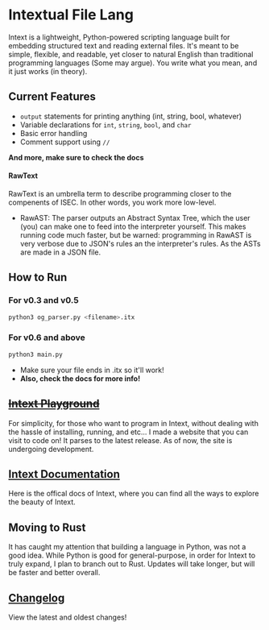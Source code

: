 # Intextual File Lang

Intext is a lightweight, Python-powered scripting language built for embedding structured text and reading external files. It's meant to be simple, flexible, and readable, yet closer to natural English than traditional programming languages (Some may argue). You write what you mean, and it just works (in theory).

## Current Features

- `output` statements for printing anything (int, string, bool, whatever)
- Variable declarations for `int`, `string`, `bool`, and `char`
- Basic error handling
- Comment support using `//`

<b>And more, make sure to check the docs</b>

#### RawText
RawText is an umbrella term to describe programming closer to the compenents of ISEC. In other words, you work more low-level.
- RawAST: The parser outputs an Abstract Syntax Tree, which the user (you) can make one to feed into the interpreter yourself. This makes running code much faster, but be warned: programming in RawAST is very verbose due to JSON's rules an the interpreter's rules. As the ASTs are made in a JSON file.

## How to Run
### For v0.3 and v0.5
```bash
python3 og_parser.py <filename>.itx
```
### For v0.6 and above
```bash
python3 main.py
```
- Make sure your file ends in .itx so it'll work!
- <b>Also, check the docs for more info!</b>

## <del>[Intext Playground](https://www.devhatch.site)</del>
For simplicity, for those who want to program in Intext, without dealing with the hassle of installing, running, and etc... I made a website that you can visit to code on! It parses to the latest release. As of now, the site is undergoing development.

## [Intext Documentation](https://elemnto56.github.io/Intextual_File_Lang/)
Here is the offical docs of Intext, where you can find all the ways to explore the beauty of Intext.

## Moving to Rust
It has caught my attention that building a language in Python, was not a good idea. While Python is good for general-purpose, in order for Intext to truly expand, I plan to branch out to Rust. Updates will take longer, but will be faster and better overall.

##  [Changelog](CHANGELOG.md)
View the latest and oldest changes!
